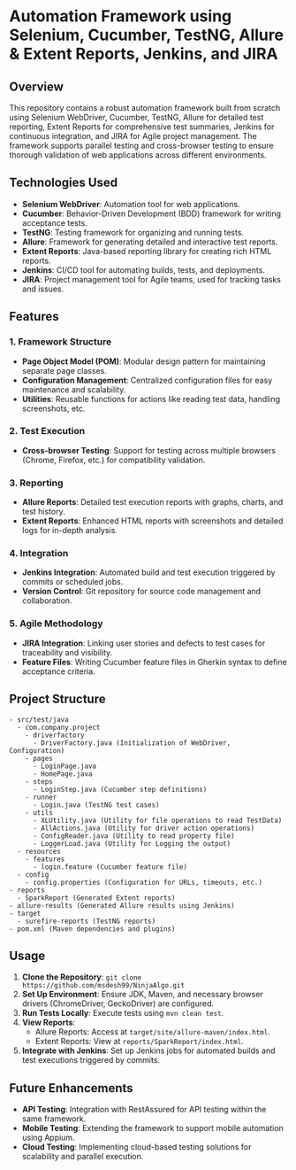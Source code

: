 # Automation Framework using Selenium, Cucumber, TestNG, Allure & Extent Reports, Jenkins, and JIRA

## Overview

This repository contains a robust automation framework built from scratch using Selenium WebDriver, Cucumber, TestNG, Allure for detailed test reporting, Extent Reports for comprehensive test summaries, Jenkins for continuous integration, and JIRA for Agile project management. The framework supports parallel testing and cross-browser testing to ensure thorough validation of web applications across different environments.

## Technologies Used

- **Selenium WebDriver**: Automation tool for web applications.
- **Cucumber**: Behavior-Driven Development (BDD) framework for writing acceptance tests.
- **TestNG**: Testing framework for organizing and running tests.
- **Allure**: Framework for generating detailed and interactive test reports.
- **Extent Reports**: Java-based reporting library for creating rich HTML reports.
- **Jenkins**: CI/CD tool for automating builds, tests, and deployments.
- **JIRA**: Project management tool for Agile teams, used for tracking tasks and issues.

## Features

### 1. Framework Structure
- **Page Object Model (POM)**: Modular design pattern for maintaining separate page classes.
- **Configuration Management**: Centralized configuration files for easy maintenance and scalability.
- **Utilities**: Reusable functions for actions like reading test data, handling screenshots, etc.

### 2. Test Execution
- **Cross-browser Testing**: Support for testing across multiple browsers (Chrome, Firefox, etc.) for compatibility validation.

### 3. Reporting
- **Allure Reports**: Detailed test execution reports with graphs, charts, and test history.
- **Extent Reports**: Enhanced HTML reports with screenshots and detailed logs for in-depth analysis.

### 4. Integration
- **Jenkins Integration**: Automated build and test execution triggered by commits or scheduled jobs.
- **Version Control**: Git repository for source code management and collaboration.

### 5. Agile Methodology
- **JIRA Integration**: Linking user stories and defects to test cases for traceability and visibility.
- **Feature Files**: Writing Cucumber feature files in Gherkin syntax to define acceptance criteria.

## Project Structure

```
- src/test/java
  - com.company.project
    - driverfactory
      - DriverFactory.java (Initialization of WebDriver, Configuration)
    - pages
      - LoginPage.java
      - HomePage.java
    - steps
      - LoginStep.java (Cucumber step definitions)
    - runner
      - Login.java (TestNG test cases)
    - utils
      - XLUtility.java (Utility for file operations to read TestData)
      - AllActions.java (Utility for driver action operations)
      - ConfigReader.java (Utility to read property file)
      - LoggerLoad.java (Utility for Logging the output)
  - resources
    - features
      - login.feature (Cucumber feature file)
  - config
    - config.properties (Configuration for URLs, timeouts, etc.)
- reports
  - SparkReport (Generated Extent reports)
- allure-results (Generated Allure results using Jenkins)
- target
  - surefire-reports (TestNG reports)
- pom.xml (Maven dependencies and plugins)
```

## Usage

1. **Clone the Repository**: `git clone https://github.com/msdesh99/NinjaAlgo.git`
2. **Set Up Environment**: Ensure JDK, Maven, and necessary browser drivers (ChromeDriver, GeckoDriver) are configured.
3. **Run Tests Locally**: Execute tests using `mvn clean test`.
4. **View Reports**:
   - Allure Reports: Access at `target/site/allure-maven/index.html`.
   - Extent Reports: View at `reports/SparkReport/index.html`.
5. **Integrate with Jenkins**: Set up Jenkins jobs for automated builds and test executions triggered by commits.

## Future Enhancements

- **API Testing**: Integration with RestAssured for API testing within the same framework.
- **Mobile Testing**: Extending the framework to support mobile automation using Appium.
- **Cloud Testing**: Implementing cloud-based testing solutions for scalability and parallel execution.
